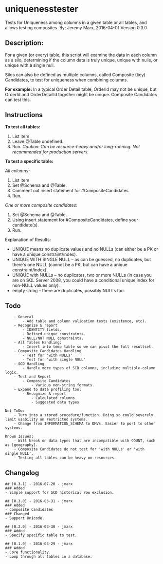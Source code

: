 # uniquenesstester

Tests for Uniqueness among columns in a given table or all tables, and allows testing composites.
By: Jeremy Marx, 2016-04-01
Version 0.3.0

## Description:
For a given (or every) table, this script will examine the data in each column as a silo, determining if the column data is truly unique, unique with nulls, or unique with a single null.

Silos can also be defined as multiple columns, called Composite (key) Candidates, to test for uniqueness when combining columns.

**For example:** In a typical Order Detail table, OrderId may not be unique, but OrderId and OrderDetailId together might be unique. Composite Candidates can test this.
	

## Instructions
**To test all tables:** 

 1. List item
 2. Leave @Table undefined. 
 3. Run.
			*Caution: Can be resource-heavy and/or long-running. Not recommended for production servers.*

**To test a specific table:**
			
*All columns:*

 1. List item
 2. Set @Schema and @Table.
 3. Comment out insert statement for #CompositeCandidates.
 4. Run.

*One or more composite candidates:*

 1. Set @Schema and @Table.
 2. Using insert statement for #CompositeCandidates, define your candidate(s).
 3. Run.

Explanation of Results:
 - UNIQUE means no duplicate values and no NULLs (can either be a PK or have a unique constraint/index).
 - UNIQUE WITH SINGLE NULL – as can be guessed, no duplicates, but there's one NULL (cannot be a PK, but can have a unique constraint/index).
 - UNIQUE with NULLs – no duplicates, two or more NULLs (in case you are on SQL Server 2008, you could have a conditional unique index for non-NULL values only).
 - empty string – there are duplicates, possibly NULLs too.

## Todo
		- General
			- Add table and column validation tests (existence, etc).
		- Recognize & report
			- IDENTITY fields.
			- Defined unique constraints.
			- NULL/NOT NULL constraints.
		- All Tables Handling:
			- Insert into temp table so we can pivot the full resultset.
		- Composite Candidates Handling
			- Test for 'with NULLs'
			- Test for 'with single NULL'
		- SCD Handling
			- Handle more types of SCD columns, including multiple-column logic.
		- Test and Report
			- Composite Candidates
				- Various non-string formats.
		- Expand to data profiling tool
			- Recognize & report
				- Calculated columns
				- Suggested data types

	Not ToDo:
		- Turn into a stored procedure/function. Doing so could severely limit usability on restricted systems.
		- Change from INFORMATION_SCHEMA to DMVs. Easier to port to other systems.

	Known Issues:
		- Will break on data types that are incompatible with COUNT, such as [geography].
		- Composite Candidates do not test for 'with NULLs' or 'with single NULL'.
		- Testing all tables can be heavy on resources.


## Changelog

	## [0.3.1] - 2016-07-20 - jmarx
	### Added
	- Simple support for SCD historical row exclusion.
	
	## [0.3.0] - 2016-03-31 - jmarx
	### Added
	- Composite Candidates
	### Changed
	- Support Unicode.

	## [0.2.0] - 2016-03-30 - jmarx
	### Added
	- Specify specific table to test.

	## [0.1.0] - 2016-03-29 - jmarx
	### Added
	- Core functionality.
	- Loop through all tables in a database.

